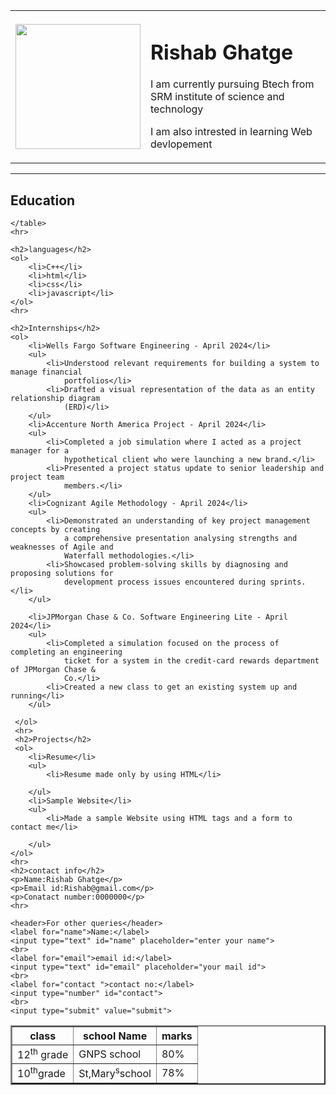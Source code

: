 <!DOCTYPE html>
<html lang="en">
<head>
    <meta charset="UTF-8">
    <meta name="viewport" content="width=device-width, initial-scale=1.0">
    <title>Rishab Resume</title>
</head>
<body>
    <table>
        <tr>
            <td><image src="images/rishab.jpg" height="200px"></image></td>
            <td>
                <h1>Rishab Ghatge</h1>
                <p>I am currently pursuing Btech from SRM institute of science and technology</p>
                <p>I am also intrested in learning Web devlopement</p>
            </td>
        </tr>
    </table>
    <hr>
    <h2>Education</h2>
    <table border="2">
        <tr>
            <th>class</th>
            <th>school Name</th>
            <th>marks</th>
        </tr>
        <tr>
            <td>12<sup>th</sup> grade</td>
            <td>GNPS school</td>
            <td>80%</td>
        </tr>
        <tr>
            <td>10<sup>th</sup>grade</td>
            <td>St,Mary<sup>s</sup>school</td>
            <td>78%</td>
        </tr>

    </table>
    <hr>

    <h2>languages</h2>
    <ol>
        <li>C++</li>
        <li>html</li>
        <li>css</li>
        <li>javascript</li>
    </ol>
    <hr>

    <h2>Internships</h2>
    <ol>
        <li>Wells Fargo Software Engineering - April 2024</li>
        <ul>
            <li>Understood relevant requirements for building a system to manage financial
                portfolios</li>
            <li>Drafted a visual representation of the data as an entity relationship diagram
                (ERD)</li>
        </ul>
        <li>Accenture North America Project - April 2024</li>
        <ul>
            <li>Completed a job simulation where I acted as a project manager for a
                hypothetical client who were launching a new brand.</li>
            <li>Presented a project status update to senior leadership and project team
                members.</li>
        </ul>
        <li>Cognizant Agile Methodology - April 2024</li>
        <ul>
            <li>Demonstrated an understanding of key project management concepts by creating
                a comprehensive presentation analysing strengths and weaknesses of Agile and
                Waterfall methodologies.</li>
            <li>Showcased problem-solving skills by diagnosing and proposing solutions for
                development process issues encountered during sprints.</li>
        </ul>

        <li>JPMorgan Chase & Co. Software Engineering Lite - April 2024</li>
        <ul>
            <li>Completed a simulation focused on the process of completing an engineering
                ticket for a system in the credit-card rewards department of JPMorgan Chase &
                Co.</li>
            <li>Created a new class to get an existing system up and running</li>
        </ul>
        
     </ol>
     <hr>
     <h2>Projects</h2>
     <ol>
        <li>Resume</li>
        <ul>
            <li>Resume made only by using HTML</li>
            
        </ul>
        <li>Sample Website</li>
        <ul>
            <li>Made a sample Website using HTML tags and a form to contact me</li>
            
        </ul>
    </ol>
    <hr>
    <h2>contact info</h2>
    <p>Name:Rishab Ghatge</p>
    <p>Email id:Rishab@gmail.com</p>
    <p>Conatact number:0000000</p>
    <hr>

    <header>For other queries</header>
    <label for="name">Name:</label>
    <input type="text" id="name" placeholder="enter your name">
    <br>
    <label for="email">email id:</label>
    <input type="text" id="email" placeholder="your mail id">
    <br>
    <label for="contact ">contact no:</label>
    <input type="number" id="contact">
    <br>
    <input type="submit" value="submit">

</body>
</html>
